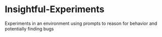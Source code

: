 # Insightful-Experiments
Experiments in an environment using prompts to reason for behavior and potentially finding bugs
